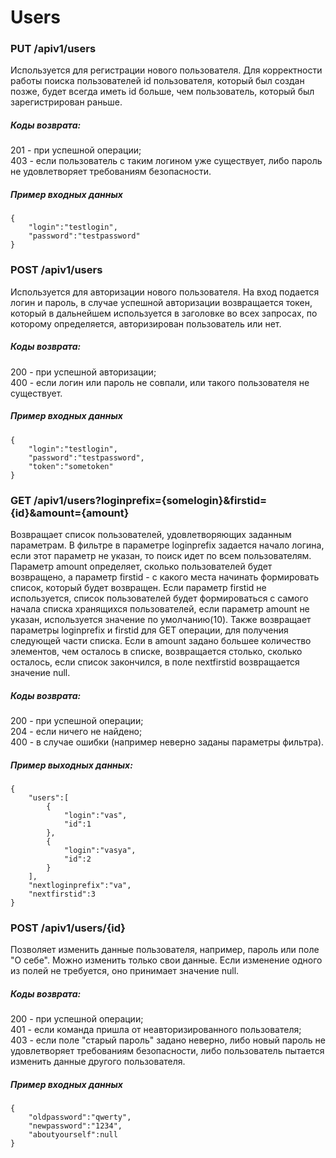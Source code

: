 # Users

### PUT /apiv1/users

Используется для регистрации нового пользователя. Для корректности работы поиска пользователей id пользователя, который был создан позже, будет всегда иметь id больше, чем пользователь, который был зарегистрирован раньше.

##### Коды возврата:
201 - при успешной операции;<br />
403 - если пользователь с таким логином уже существует, либо пароль не удовлетворяет требованиям безопасности.<br />

##### Пример входных данных
    {
        "login":"testlogin",
        "password":"testpassword"
    }
    
### POST /apiv1/users

Используется для авторизации нового пользователя. На вход подается логин и пароль, в случае успешной авторизации возвращается токен, который в дальнейшем используется в заголовке во всех запросах, по которому определяется, авторизирован пользователь или нет.

##### Коды возврата:
200 - при успешной авторизации;<br />
400 - если логин или пароль не совпали, или такого пользователя не существует.<br />

##### Пример входных данных
    {
        "login":"testlogin",
        "password":"testpassword",
        "token":"sometoken"
    }

### GET /apiv1/users?loginprefix={somelogin}&firstid={id}&amount={amount}

Возвращает список пользователей, удовлетворяющих заданным параметрам. В фильтре в параметре loginprefix задается начало логина, если этот параметр не указан, то поиск идет по всем пользователям. Параметр amount определяет, сколько пользователей будет возвращено, а параметр firstid - с какого места начинать формировать список, который будет возвращен. Если параметр firstid не используется, список пользователей будет формироваться с самого начала списка хранящихся пользователей, если параметр amount не указан, используется значение по умолчанию(10). Также возвращает параметры loginprefix и firstid для GET операции, для получения следующей части списка. Если в amount задано большее количество элементов, чем осталось в списке, возвращается столько, сколько осталось, если список закончился, в поле nextfirstid возвращается значение null.

##### Коды возврата:
200 - при успешной операции;<br />
204 - если ничего не найдено;<br />
400 - в случае ошибки (например неверно заданы параметры фильтра).<br />

##### Пример выходных данных:
    {
        "users":[
            {
                "login":"vas",
                "id":1
            },
            {
                "login":"vasya",
                "id":2
            }
        ],
        "nextloginprefix":"va",
        "nextfirstid":3
    }
    
### POST /apiv1/users/{id}

Позволяет изменить данные пользователя, например, пароль или поле "О себе". Можно изменить только свои данные. Если изменение одного из полей не требуется, оно принимает значение null.

##### Коды возврата:
200 - при успешной операции;<br />
401 - если команда пришла от неавторизированного пользователя;<br />
403 - если поле "старый пароль" задано неверно, либо новый пароль не удовлетворяет требованиям безопасности, либо пользователь пытается изменить данные другого пользователя.<br />

##### Пример входных данных
    {
        "oldpassword":"qwerty",
        "newpassword":"1234",
        "aboutyourself":null
    }
